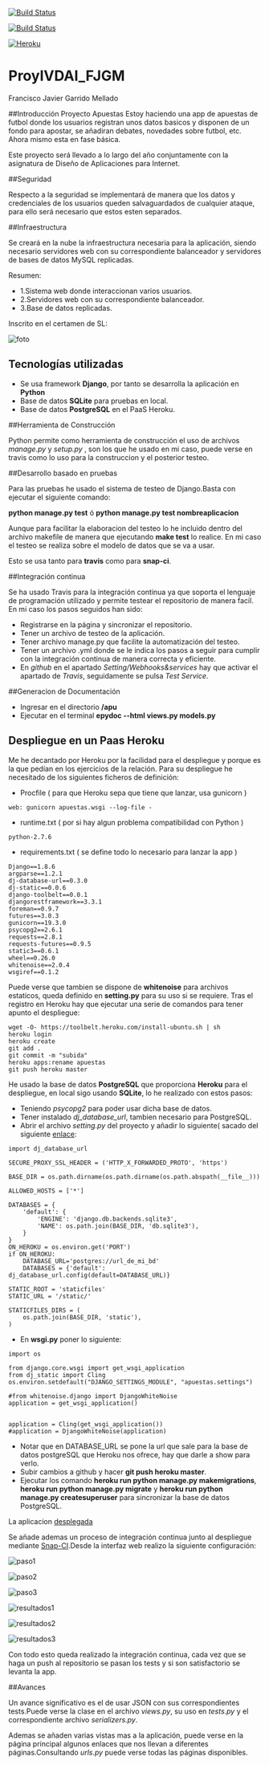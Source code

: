 [![Build Status](https://travis-ci.org/javiergarridomellado/IV_javiergarridomellado.svg?branch=master)](https://travis-ci.org/javiergarridomellado/IV_javiergarridomellado)

[![Build Status](https://snap-ci.com/javiergarridomellado/IV_javiergarridomellado/branch/master/build_image)](https://snap-ci.com/javiergarridomellado/IV_javiergarridomellado/branch/master)

[![Heroku](https://www.herokucdn.com/deploy/button.png)](https://apuestas.herokuapp.com/)

# ProyIVDAI_FJGM
Francisco Javier Garrido Mellado

##Introducción Proyecto Apuestas
Estoy haciendo una app de apuestas de futbol donde los usuarios registran unos datos basicos y disponen de un fondo para apostar, se añadiran debates, novedades sobre futbol, etc. Ahora mismo esta en fase básica.

Este proyecto será llevado a lo largo del año conjuntamente con la asignatura de Diseño de Aplicaciones para Internet.

##Seguridad

Respecto a la seguridad se implementará de manera que los datos y credenciales de los usuarios queden salvaguardados de cualquier ataque, para ello será necesario que estos esten separados.

##Infraestructura

Se creará en la nube la infraestructura necesaria para la aplicación, siendo necesario servidores web con su correspondiente balanceador y servidores de bases de datos MySQL replicadas.

Resumen:
-	1.Sistema web donde interaccionan varios usuarios.
-	2.Servidores web con su correspondiente balanceador.
-	3.Base de datos replicadas.

Inscrito en el certamen de SL:

![foto](http://i1045.photobucket.com/albums/b457/Francisco_Javier_G_M/Pantallazo-Gracias%20-%20Chromium_zpsjdau6lfd.png)


## Tecnologías utilizadas

- Se usa framework **Django**, por tanto se desarrolla la aplicación en **Python**
- Base de datos **SQLite** para pruebas en local.
- Base de datos **PostgreSQL** en el PaaS Heroku.

##Herramienta de Construcción

Python permite como herramienta de construcción el uso de archivos *manage.py* y *setup.py* , son los que he usado en mi caso, puede verse en travis como lo uso para la construccion y el posterior testeo.


##Desarrollo basado en pruebas

Para las pruebas he usado el sistema de testeo de Django.Basta con ejecutar el siguiente comando:

**python manage.py test** ó **python manage.py test nombreaplicacion**

Aunque para facilitar la elaboracion del testeo lo he incluido dentro del archivo makefile de manera que ejecutando **make test** lo realice. En mi caso el testeo se realiza sobre el modelo de datos que se va a usar.

Esto se usa tanto para **travis** como para **snap-ci**.

##Integración continua

Se ha usado Travis para la integración continua ya que soporta el lenguaje de programación utilizado y permite testear el repositorio de manera facil.
En mi caso los pasos seguidos han sido:
- Registrarse en la página y sincronizar el repositorio.
- Tener un archivo de testeo de la aplicación.
- Tener archivo manage.py que facilite la automatización del testeo.
- Tener un archivo .yml donde se le indica los pasos a seguir para cumplir con la integración continua de manera correcta y eficiente.
- En *github* en el apartado *Setting/Webhooks&services* hay que activar el apartado de *Travis*, seguidamente se pulsa *Test Service*.

##Generacion de Documentación
- Ingresar en el directorio **/apu**
- Ejecutar en el terminal **epydoc --html views.py models.py**

## Despliegue en un Paas Heroku

Me he decantado por Heroku por la facilidad para el despliegue y porque es la que pedían en los ejercicios de la relación. Para su despliegue he necesitado de los siguientes ficheros de definición:
- Procfile ( para que Heroku sepa que tiene que lanzar, usa gunicorn )
```
web: gunicorn apuestas.wsgi --log-file -
```

- runtime.txt ( por si hay algun problema compatibilidad con Python )
```
python-2.7.6
```
- requirements.txt ( se define todo lo necesario para lanzar la app )
```
Django==1.8.6
argparse==1.2.1
dj-database-url==0.3.0
dj-static==0.0.6
django-toolbelt==0.0.1
djangorestframework==3.3.1
foreman==0.9.7
futures==3.0.3
gunicorn==19.3.0
psycopg2==2.6.1
requests==2.8.1
requests-futures==0.9.5
static3==0.6.1
wheel==0.26.0
whitenoise==2.0.4
wsgiref==0.1.2
```
Puede verse que tambien se dispone de **whitenoise** para archivos estaticos, queda definido en **setting.py** para su uso si se requiere.
Tras el registro en Heroku hay que ejecutar una serie de comandos para tener apunto el despliegue:
```
wget -O- https://toolbelt.heroku.com/install-ubuntu.sh | sh   
heroku login
heroku create
git add .
git commit -m "subida"
heroku apps:rename apuestas
git push heroku master
```
He usado la base de datos **PostgreSQL** que proporciona **Heroku** para el despliegue, en local sigo usando **SQLite**, lo he realizado con estos pasos:
- Teniendo *psycopg2* para poder usar dicha base de datos.
- Tener instalado *dj_database_url*, tambien necesario para PostgreSQL.
- Abrir el archivo *setting.py* del proyecto y añadir lo siguiente( sacado del siguiente [enlace](http://stackoverflow.com/questions/26080303/improperlyconfigured-settings-databases-is-improperly-configured-please-supply):
```
import dj_database_url

SECURE_PROXY_SSL_HEADER = ('HTTP_X_FORWARDED_PROTO', 'https')

BASE_DIR = os.path.dirname(os.path.dirname(os.path.abspath(__file__)))

ALLOWED_HOSTS = ['*']

DATABASES = {
    'default': {
        'ENGINE': 'django.db.backends.sqlite3',
        'NAME': os.path.join(BASE_DIR, 'db.sqlite3'),
    }
}
ON_HEROKU = os.environ.get('PORT')
if ON_HEROKU:
	DATABASE_URL='postgres://url_de_mi_bd'
	DATABASES = {'default': dj_database_url.config(default=DATABASE_URL)}

STATIC_ROOT = 'staticfiles'
STATIC_URL = '/static/'

STATICFILES_DIRS = (
    os.path.join(BASE_DIR, 'static'),
)
```
- En **wsgi.py** poner lo siguiente:
```
import os

from django.core.wsgi import get_wsgi_application
from dj_static import Cling
os.environ.setdefault("DJANGO_SETTINGS_MODULE", "apuestas.settings")

#from whitenoise.django import DjangoWhiteNoise
application = get_wsgi_application()


application = Cling(get_wsgi_application())
#application = DjangoWhiteNoise(application)
```
- Notar que en DATABASE_URL se pone la url que sale para la base de datos postgreSQL que Heroku nos ofrece, hay que darle a show para verlo.
- Subir cambios a github y hacer **git push heroku master**.
- Ejecutar los comando **heroku run python manage.py makemigrations**, **heroku run python manage.py migrate** y **heroku run python manage.py createsuperuser** para sincronizar la base de datos PostgreSQL.
 

La aplicacion [desplegada](https://apuestas.herokuapp.com/)

Se añade ademas un proceso de integración continua junto al despliegue mediante [Snap-CI](https://snap-ci.com).Desde la interfaz web realizo la siguiente configuración:

![paso1](http://i1045.photobucket.com/albums/b457/Francisco_Javier_G_M/snap1_zpsgowrqt6s.png)

![paso2](http://i1045.photobucket.com/albums/b457/Francisco_Javier_G_M/snaptest_zpsjmbr7ezk.png)

![paso3](http://i1045.photobucket.com/albums/b457/Francisco_Javier_G_M/snapdespliegue_zpsgoc8n8bo.png)

![resultados1](http://i1045.photobucket.com/albums/b457/Francisco_Javier_G_M/snappasantest_zpstn0bgbtl.png)

![resultados2](http://i1045.photobucket.com/albums/b457/Francisco_Javier_G_M/snaptest2_zps2t6125ue.png)

![resultados3](http://i1045.photobucket.com/albums/b457/Francisco_Javier_G_M/snapdespliegue2_zpsgmdw0np4.png)

Con todo esto queda realizado la integración continua, cada vez que se haga un push al repositorio se pasan los tests y si son satisfactorio se levanta la app.

##Avances

Un avance significativo es el de usar JSON con sus correspondientes tests.Puede verse la clase en el archivo *views.py*, su uso en *tests.py* y el correspondiente archivo *serializers.py*.

Ademas se añaden varias vistas mas a la aplicación, puede verse en la página principal algunos enlaces que nos llevan a diferentes páginas.Consultando *urls.py* puede verse todas las páginas disponibles.


#
